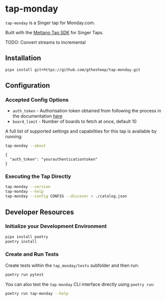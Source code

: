 # tap-monday

`tap-monday` is a Singer tap for Monday.com.

Built with the [Meltano Tap SDK](https://sdk.meltano.com) for Singer Taps.

TODO: Convert streams to incremental

## Installation


```bash
pipx install git+https://github.com/gthesheep/tap-monday.git
```

## Configuration

### Accepted Config Options

* `auth_token` - Authorisation token obtained from following the process in the documentation [here](https://api.developer.monday.com/docs/authentication)
* `board_limit` - Number of boards to fetch at once, default 10

A full list of supported settings and capabilities for this
tap is available by running:

```bash
tap-monday --about
```

```
{
  "auth_token": "yourauthenticationtoken"
}
```

### Executing the Tap Directly

```bash
tap-monday --version
tap-monday --help
tap-monday --config CONFIG --discover > ./catalog.json
```

## Developer Resources


### Initialize your Development Environment

```bash
pipx install poetry
poetry install
```

### Create and Run Tests

Create tests within the `tap_monday/tests` subfolder and
  then run:

```bash
poetry run pytest
```

You can also test the `tap-monday` CLI interface directly using `poetry run`:

```bash
poetry run tap-monday --help
```

